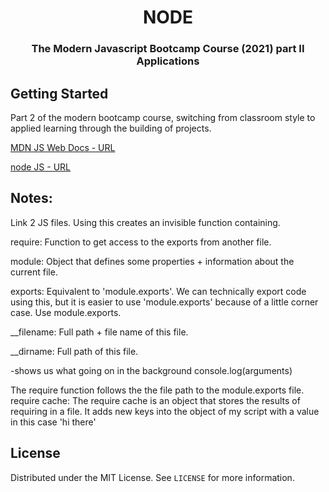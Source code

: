 <h1 align="center">NODE</h1>

<h3 align="center">The Modern Javascript Bootcamp Course (2021) part II Applications</h3>    

<!-- GETTING STARTED -->
## Getting Started
Part 2 of the modern bootcamp course, switching from classroom style to applied learning through the building of projects. 


[MDN JS Web Docs - URL](https://developer.mozilla.org/en-US/docs/Web/javascript)

[node JS - URL](https://nodejs.org/en/)

## Notes:
Link 2 JS files.  Using this creates an invisible function containing. 


require: Function to get access to the exports from another file.


module: Object that defines some properties + information about the current file.


exports: Equivalent to 'module.exports'. We can technically export code using this, but it is
         easier to use 'module.exports' because of a little corner case. Use module.exports.


__filename: Full path + file name of this file.


__dirname: Full path of this file.


-shows us what going on in the background
console.log(arguments)

The require function follows the the file path to the module.exports file.
require cache:  The require cache is an object that stores the results of requiring in a file.
                It adds new keys into the object of my script with a value in this case 'hi there'



<!-- LICENSE -->
## License

Distributed under the MIT License. See `LICENSE` for more information.